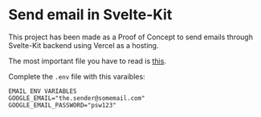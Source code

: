 # Send email in Svelte-Kit

This project has been made as a Proof of Concept to send emails through
Svelte-Kit backend using Vercel as a hosting.

The most important file you have to read is [this](https://github.com/BrunoMollo/email-test/blob/main/src/lib/emailService.ts).

Complete the `.env` file with this varaibles:
```env
EMAIL ENV VARIABLES
GOOGLE_EMAIL="the.sender@somemail.com"
GOOGLE_EMAIL_PASSWORD="psw123"
```
